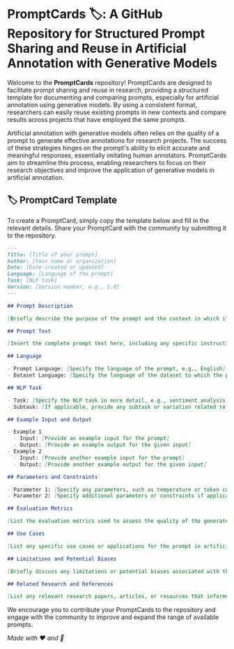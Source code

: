 # PromptCards 🏷️: A GitHub Repository for Structured Prompt Sharing and Reuse in Artificial Annotation with Generative Models

Welcome to the **PromptCards** repository! PromptCards are designed to facilitate prompt sharing and reuse in research, providing a structured template for documenting and comparing prompts, especially for artificial annotation using generative models. By using a consistent format, researchers can easily reuse existing prompts in new contexts and compare results across projects that have employed the same prompts.

Artificial annotation with generative models often relies on the quality of a prompt to generate effective annotations for research projects. The success of these strategies hinges on the prompt's ability to elicit accurate and meaningful responses, essentially imitating human annotators. PromptCards aim to streamline this process, enabling researchers to focus on their research objectives and improve the application of generative models in artificial annotation.

## 🏷️ PromptCard Template

To create a PromptCard, simply copy the template below and fill in the relevant details. Share your PromptCard with the community by submitting it to the repository.

```markdown
---
Title: [Title of your prompt]
Author: [Your name or organization]
Date: [Date created or updated]
Language: [Language of the prompt]
Task: [NLP task]
Version: [Version number, e.g., 1.0]
---

## Prompt Description

[Briefly describe the purpose of the prompt and the context in which it is intended to be used, especially in the context of artificial annotation with generative models.]

## Prompt Text

[Insert the complete prompt text here, including any specific instructions or formatting.]

## Language

- Prompt Language: [Specify the language of the prompt, e.g., English]
- Dataset Language: [Specify the language of the dataset to which the prompt is applied, e.g., English]

## NLP Task

- Task: [Specify the NLP task in more detail, e.g., sentiment analysis, named entity recognition, summarization]
- Subtask: [If applicable, provide any subtask or variation related to the main NLP task, e.g., binary sentiment classification, multi-class sentiment classification]

## Example Input and Output

- Example 1
  - Input: [Provide an example input for the prompt]
  - Output: [Provide an example output for the given input]
- Example 2
  - Input: [Provide another example input for the prompt]
  - Output: [Provide another example output for the given input]

## Parameters and Constraints

- Parameter 1: [Specify any parameters, such as temperature or token count]
- Parameter 2: [Specify additional parameters or constraints if applicable]

## Evaluation Metrics

[List the evaluation metrics used to assess the quality of the generated artificial annotations, such as accuracy, F1 score, or BLEU score.]

## Use Cases

[List any specific use cases or applications for the prompt in artificial annotation, such as data annotation, semi-supervised learning, or active learning.]

## Limitations and Potential Biases

[Briefly discuss any limitations or potential biases associated with the prompt, as well as any steps taken to mitigate them, in the context of artificial annotation with generative models.]

## Related Research and References

[List any relevant research papers, articles, or resources that informed the creation of the prompt or are closely related to it, especially in the area of artificial annotation with generative models. Include proper citations where applicable.]


```

We encourage you to contribute your PromptCards to the repository and engage with the community to improve and expand the range of available prompts.


_Made with ❤️ and 🤖_
